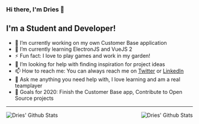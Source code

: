 ### Hi there, I'm Dries 👋

## I'm a Student and Developer!

- 🔭 I’m currently working on my own Customer Base application
- 🌱 I’m currently learning ElectronJS and VueJS 2
- ⚡ Fun fact: I love to play games and work in my garden!
- 🤔 I’m looking for help with finding inspiration for project ideas
- 📫 How to reach me: You can always reach me on [Twitter](https://twitter.com/_droes_) or [LinkedIn](https://www.linkedin.com/in/dries-verelst/)
- 💬 Ask me anything you need help with, I love learning and am a real teamplayer
- :goal_net: Goals for 2020: Finish the Customer Base app, Contribute to Open Source projects

---

<img align="left" alt="Dries' Github Stats" src="https://github-readme-stats.vercel.app/api?username=DriesVerelst&show_icons=true&hide_border=true" />
<img align="right" alt="Dries' Github Stats" src="https://github-readme-stats.vercel.app/api/top-langs/?username=DriesVerelst&show_icons=true&hide_border=true" />
